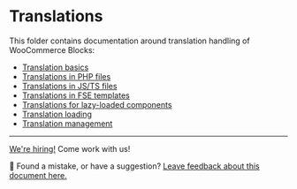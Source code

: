 # Translations

This folder contains documentation around translation handling of WooCommerce Blocks:

-   [Translation basics](./translation-basics.md)
-   [Translations in PHP files](./translations-in-PHP-files.md)
-   [Translations in JS/TS files](./translations-in-JS-TS-files.md)
-   [Translations in FSE templates](./translations-in-FSE-templates.md)
-   [Translations for lazy-loaded components](./translations-for-lazy-loaded-components.md)
-   [Translation loading](./translation-loading.md)
-   [Translation management](./translation-management.md)

<!-- FEEDBACK -->

---

[We're hiring!](https://woocommerce.com/careers/) Come work with us!

🐞 Found a mistake, or have a suggestion? [Leave feedback about this document here.](https://github.com/woocommerce/woocommerce-blocks/issues/new?assignees=&labels=type%3A+documentation&template=--doc-feedback.md&title=Feedback%20on%20./docs/internal-developers/translations/README.md)

<!-- /FEEDBACK -->

